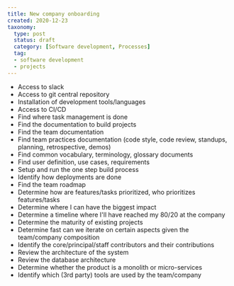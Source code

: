 ```yaml
---
title: New company onboarding
created: 2020-12-23
taxonomy:
  type: post
  status: draft
  category: [Software development, Processes]
  tag:
  - software development
  - projects
---
```


* Access to slack
* Access to git central repository
* Installation of development tools/languages
* Access to CI/CD
* Find where task management is done
* Find the documentation to build projects
* Find the team documentation
* Find team practices documentation (code style, code review, standups, planning, retrospective, demos)
* Find common vocabulary, terminology, glossary documents
* Find user definition, use cases, requirements
* Setup and run the one step build process
* Identify how deployments are done
* Find the team roadmap
* Determine how are features/tasks prioritized, who prioritizes features/tasks
* Determine where I can have the biggest impact
* Determine a timeline where I'll have reached my 80/20 at the company
* Determine the maturity of existing projects
* Determine fast can we iterate on certain aspects given the team/company composition
* Identify the core/principal/staff contributors and their contributions
* Review the architecture of the system
* Review the database architecture
* Determine whether the product is a monolith or micro-services
* Identify which (3rd party) tools are used by the team/company
